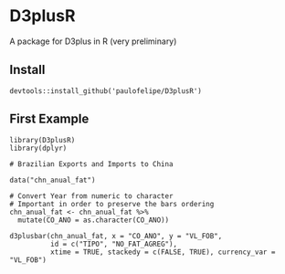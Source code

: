 # D3plusR
A package for D3plus in R (very preliminary)

## Install

```
devtools::install_github('paulofelipe/D3plusR')
```

## First Example

```
library(D3plusR)
library(dplyr)

# Brazilian Exports and Imports to China

data("chn_anual_fat")

# Convert Year from numeric to character
# Important in order to preserve the bars ordering
chn_anual_fat <- chn_anual_fat %>% 
  mutate(CO_ANO = as.character(CO_ANO))

d3plusbar(chn_anual_fat, x = "CO_ANO", y = "VL_FOB",
          id = c("TIPO", "NO_FAT_AGREG"),
          xtime = TRUE, stackedy = c(FALSE, TRUE), currency_var = "VL_FOB")
```